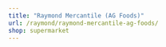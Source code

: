```yaml
---
title: "Raymond Mercantile (AG Foods)"
url: /raymond/raymond-mercantile-ag-foods/
shop: supermarket
---
```

